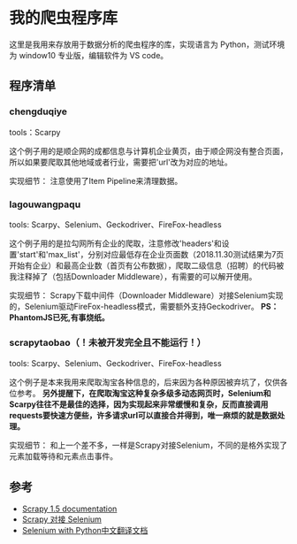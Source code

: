 # 我的爬虫程序库

这里是我用来存放用于数据分析的爬虫程序的库，实现语言为 Python，测试环境为 window10 专业版，编辑软件为 VS code。

## 程序清单

### chengduqiye

tools：Scarpy

这个例子用的是顺企网的成都信息与计算机企业黄页，由于顺企网没有整合页面，所以如果要爬取其他地域或者行业，需要把'url'改为对应的地址。

实现细节： 注意使用了Item Pipeline来清理数据。

### lagouwangpaqu

tools: Scarpy、Selenium、Geckodriver、FireFox-headless

这个例子用的是拉勾网所有企业的爬取，注意修改'headers'和设置'start'和'max_list'，分别对应最低存在企业页面数（2018.11.30测试结果为7页开始有企业）和最高企业数（首页有公布数据），爬取二级信息（招聘）的代码被我注释掉了（包括Downloader Middleware），有需要的可以解开使用。

实现细节： Scrapy下载中间件（Downloader Middleware）对接Selenium实现的，Selenium驱动FireFox-headless模式，需要额外支持Geckodriver。
**PS：PhantomJS已死,有事烧纸。**

### scrapytaobao（！**未被开发完全且不能运行**！）

tools: Scarpy、Selenium、Geckodriver、FireFox-headless

这个例子是本来我用来爬取淘宝各种信息的，后来因为各种原因被弃坑了，仅供各位参考。
**另外提醒下，在爬取淘宝这种复杂多级多动态网页时，Selenium和Scarpy往往不是最佳的选择，因为实现起来非常缓慢和复杂，反而直接调用requests要快速方便些，许多请求url可以直接合并得到，唯一麻烦的就是数据处理。**

实现细节： 和上一个差不多，一样是Scrapy对接Selenium，不同的是格外实现了元素加载等待和元素点击事件。

## 参考

* [Scrapy 1.5 documentation](https://doc.scrapy.org/en/latest/index.html)
* [Scrapy 对接 Selenium](https://cloud.tencent.com/developer/article/1005650)
* [Selenium with Python中文翻译文档](https://selenium-python-zh.readthedocs.io/en/latest/index.html)